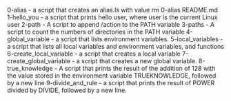 0-alias - a script that creates an alias.ls with value rm 0-alias README.md
1-hello_you - a script that prints hello user, where user is the current Linux user
2-path - A script to append /action to the PATH variable
3-paths - A script to count the numbers of directories in the PATH variable
4-global_variable - a script that lists environment variables.
5-local_variables - a script that lists all local variables and environment variables, and functions
6-create_local_variable - a script that creates a local variable
7-create_global_variable - a script that creates a new global variable.
8-true_knowledge - A script that prints the result of the addition of 128 with the value stored in the environment variable TRUEKNOWLEDGE, followed by a new line
9-divide_and_rule - a script that prints the result of POWER divided by DIVIDE, followed by a new line.
